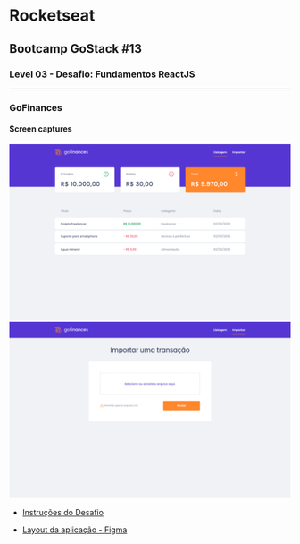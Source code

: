 # Rocketseat

## Bootcamp GoStack #13

### Level 03 - Desafio: Fundamentos ReactJS

---

### GoFinances

#### Screen captures

![GoFinances - List page](docs/list-page.png)
![GoFinances - Import page](docs/import-page.png)

- [Instruções do Desafio](https://github.com/rocketseat-education/bootcamp-gostack-desafios/tree/master/desafio-fundamentos-reactjs)

- [Layout da aplicação - Figma](https://www.figma.com/file/EgOhyj1Inz14dhWGVhRlhr/GoFinances)
